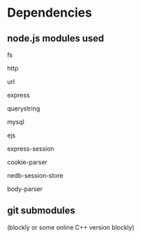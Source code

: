 # Dependencies
## node.js modules used
fs

http

url

express

querystring

mysql

ejs

express-session

cookie-parser

nedb-session-store

body-parser

## git submodules
(blockly or some online C++ version blockly)
